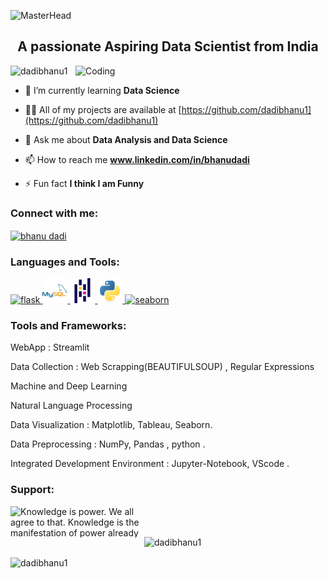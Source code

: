 ![MasterHead](https://github.com/dadibhanu1/dadibhanu1/assets/158495835/e9cefe3a-394f-4e66-b4a7-46cd1ea732ae)


<h2 align="center">A passionate Aspiring Data Scientist from India</h2>
<img align="right" alt="Coding" width="400" src="https://user-images.githubusercontent.com/59734313/157189039-c09b3e38-9f42-42c0-ab54-14f1574190a7.gif">


<p align="left"> <img src="https://komarev.com/ghpvc/?username=dadibhanu1&label=Profile%20views&color=0e75b6&style=flat" alt="dadibhanu1" /> </p>

- 🌱 I’m currently learning **Data Science**

- 👨‍💻 All of my projects are available at [https://github.com/dadibhanu1](https://github.com/dadibhanu1)

- 💬 Ask me about **Data Analysis and Data Science**

- 📫 How to reach me **www.linkedin.com/in/bhanudadi**

- ⚡ Fun fact **I think I am Funny**

<h3 align="left">Connect with me:</h3>
<p align="left">
<a href="https://linkedin.com/in/bhanudadi" target="blank"><img align="center" src="https://raw.githubusercontent.com/rahuldkjain/github-profile-readme-generator/master/src/images/icons/Social/linked-in-alt.svg" alt="bhanu dadi" height="30" width="40" /></a>
</p>

<h3 align="left">Languages and Tools:</h3>
<p align="left"> <a href="https://flask.palletsprojects.com/" target="_blank" rel="noreferrer"> <img src="https://www.vectorlogo.zone/logos/pocoo_flask/pocoo_flask-icon.svg" alt="flask" width="40" height="40"/> </a> <a href="https://www.mysql.com/" target="_blank" rel="noreferrer"> <img src="https://raw.githubusercontent.com/devicons/devicon/master/icons/mysql/mysql-original-wordmark.svg" alt="mysql" width="40" height="40"/> </a> <a href="https://pandas.pydata.org/" target="_blank" rel="noreferrer"> <img src="https://raw.githubusercontent.com/devicons/devicon/2ae2a900d2f041da66e950e4d48052658d850630/icons/pandas/pandas-original.svg" alt="pandas" width="40" height="40"/> </a> <a href="https://www.python.org" target="_blank" rel="noreferrer"> <img src="https://raw.githubusercontent.com/devicons/devicon/master/icons/python/python-original.svg" alt="python" width="40" height="40"/> </a> <a href="https://seaborn.pydata.org/" target="_blank" rel="noreferrer"> <img src="https://seaborn.pydata.org/_images/logo-mark-lightbg.svg" alt="seaborn" width="40" height="40"/> </a> </p>

<h3 align="left">Tools and Frameworks:</h3>
WebApp : Streamlit

Data Collection : Web Scrapping(BEAUTIFULSOUP) , Regular Expressions

Machine and Deep Learning

Natural Language Processing

Data Visualization : Matplotlib, Tableau, Seaborn.

Data Preprocessing : NumPy, Pandas , python .

Integrated Development Environment : Jupyter-Notebook, VScode .

<h3 align="left">Support:</h3>
<p><a href="https://www.buymeacoffee.com/ Knowledge is power. We all agree to that. Knowledge is the manifestation of power already inside in man. 2-> Whatever makes you weak – physical, intellectual or mental. Abandon it like poison."> <img align="left" src="https://cdn.buymeacoffee.com/buttons/v2/default-yellow.png" height="50" width="210" alt=" Knowledge is power. We all agree to that. Knowledge is the manifestation of power already inside in man. 2-> Whatever makes you weak – physical, intellectual or mental. Abandon it like poison." /></a></p><br><br>

<p>&nbsp;<img align="center" src="https://github-readme-stats.vercel.app/api?username=dadibhanu1&show_icons=true&locale=en" alt="dadibhanu1" /></p>

<p><img align="center" src="https://github-readme-streak-stats.herokuapp.com/?user=dadibhanu1&" alt="dadibhanu1" /></p> 


  




